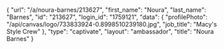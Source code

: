 {
    "url": "\/a\/noura-barnes\/213627",
    "first_name": "Noura",
    "last_name": "Barnes",
    "id": "213627",
    "login_id": "1759121",
    "data": {
        "profilePhoto": "\/api\/canvas\/logo\/733833924-0.8998510239180.jpg",
        "job_title": "Macy's Style Crew"
    },
    "type": "captivate",
    "layout": "ambassador",
    "title": "Noura Barnes"
}